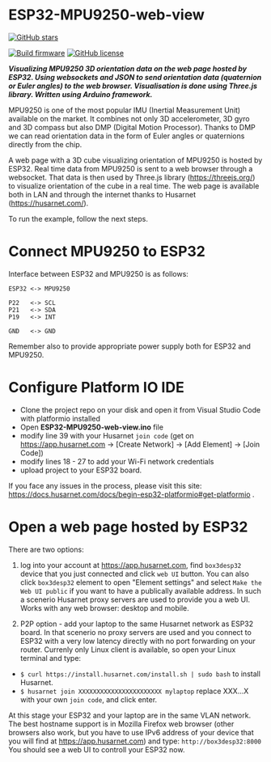 # ESP32-MPU9250-web-view

[![GitHub stars](https://img.shields.io/github/stars/dominikn/ESP32-MPU9250-web-view?style=social)](https://github.com/DominikN/ESP32-MPU9250-web-view/stargazers/)

[![Build firmware](https://github.com/DominikN/ESP32-MPU9250-web-view/actions/workflows/build.yml/badge.svg)](https://github.com/DominikN/ESP32-MPU9250-web-view/actions/workflows/build.yml)
[![GitHub license](https://img.shields.io/github/license/dominikn/ESP32-MPU9250-web-view.svg)](https://github.com/dominikn/ESP32-MPU9250-web-view/blob/master/LICENSE)

**_Visualizing MPU9250 3D orientation data on the web page hosted by ESP32. Using websockets and JSON to send orientation data (quaternion or Euler angles) to the web browser. Visualisation is done using Three.js library. Written using Arduino framework._**

MPU9250 is one of the most popular IMU (Inertial Measurement Unit) available on the market. It combines not only 3D accelerometer, 3D gyro and 3D compass but also DMP (Digital Motion Processor). Thanks to DMP we can read orientation data in the form of Euler angles or quaternions directly from the chip.

A web page with a 3D cube visualizing orientation of MPU9250 is hosted by ESP32. Real time data from MPU9250 is sent to a web browser through a websocket. That data is then used by Three.js library (https://threejs.org/) to visualize orientation of the cube in a real time. The web page is available both in LAN and through the internet thanks to Husarnet (https://husarnet.com/).

To run the example, follow the next steps.

# Connect MPU9250 to ESP32

Interface between ESP32 and MPU9250 is as follows:
```
ESP32 <-> MPU9250

P22   <-> SCL
P21   <-> SDA
P19   <-> INT

GND   <-> GND
```

Remember also to provide appropriate power supply both for ESP32 and MPU9250.

# Configure Platform IO IDE

- Clone the project repo on your disk and open it from Visual Studio Code with platformio installed
- Open **ESP32-MPU9250-web-view.ino** file
- modify line 39 with your Husarnet `join code` (get on https://app.husarnet.com -> [Create Network] -> [Add Element] -> [Join Code])
- modify lines 18 - 27 to add your Wi-Fi network credentials
- upload project to your ESP32 board.

If you face any issues in the process, please visit this site: https://docs.husarnet.com/docs/begin-esp32-platformio#get-platformio .

# Open a web page hosted by ESP32

There are two options:

1. log into your account at https://app.husarnet.com, find `box3desp32` device that you just connected and click `web UI` button. You can also click `box3desp32` element to open "Element settings" and select `Make the Web UI public` if you want to have a publically available address. In such a scenerio Husarnet proxy servers are used to provide you a web UI. Works with any web browser: desktop and mobile.

2. P2P option - add your laptop to the same Husarnet network as ESP32 board. In that scenerio no proxy servers are used and you connect to ESP32 with a very low latency directly with no port forwarding on your router. Currenly only Linux client is available, so open your Linux terminal and type:

- `$ curl https://install.husarnet.com/install.sh | sudo bash` to install Husarnet.
- `$ husarnet join XXXXXXXXXXXXXXXXXXXXXXX mylaptop` replace XXX...X with your own `join code`, and click enter.

At this stage your ESP32 and your laptop are in the same VLAN network. The best hostname support is in Mozilla Firefox web browser (other browsers also work, but you have to use IPv6 address of your device that you will find at https://app.husarnet.com) and type:
`http://box3desp32:8000`
You should see a web UI to controll your ESP32 now.

